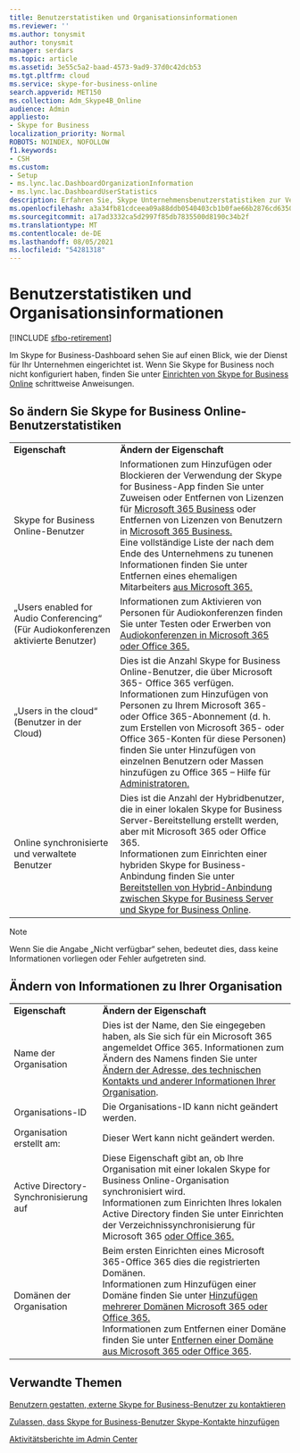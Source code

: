 ```yaml
---
title: Benutzerstatistiken und Organisationsinformationen
ms.reviewer: ''
ms.author: tonysmit
author: tonysmit
manager: serdars
ms.topic: article
ms.assetid: 3e55c5a2-baad-4573-9ad9-37d0c42dcb53
ms.tgt.pltfrm: cloud
ms.service: skype-for-business-online
search.appverid: MET150
ms.collection: Adm_Skype4B_Online
audience: Admin
appliesto:
- Skype for Business
localization_priority: Normal
ROBOTS: NOINDEX, NOFOLLOW
f1.keywords:
- CSH
ms.custom:
- Setup
- ms.lync.lac.DashboardOrganizationInformation
- ms.lync.lac.DashboardUserStatistics
description: Erfahren Sie, Skype Unternehmensbenutzerstatistiken zur Verfügung stehen, z. B. die Anzahl aktivierter Benutzer, konferenzfähiger Benutzer oder Benutzer, die für die Nutzung aktiviert Microsoft 365 oder Office 365.
ms.openlocfilehash: a3a34fb81cdceea09a88ddb0540403cb1b0fae66b2876cd6350099d829ad495a
ms.sourcegitcommit: a17ad3332ca5d2997f85db7835500d8190c34b2f
ms.translationtype: MT
ms.contentlocale: de-DE
ms.lasthandoff: 08/05/2021
ms.locfileid: "54281318"
---
```

# <a name="user-statistics-and-organization-information"></a>Benutzerstatistiken und Organisationsinformationen

[!INCLUDE [sfbo-retirement](../../Hub/includes/sfbo-retirement.md)]

Im Skype for Business-Dashboard sehen Sie auf einen Blick, wie der Dienst für Ihr Unternehmen eingerichtet ist. Wenn Sie Skype for Business noch nicht konfiguriert haben, finden Sie unter [Einrichten von Skype for Business Online](set-up-skype-for-business-online.md) schrittweise Anweisungen.
  
## <a name="how-to-change-skype-for-business-online-user-statistics"></a>So ändern Sie Skype for Business Online-Benutzerstatistiken

|||
|:-----|:-----|
|**Eigenschaft** <br/> |**Ändern der Eigenschaft** <br/> |
|Skype for Business Online-Benutzer  <br/> |Informationen zum Hinzufügen oder Blockieren der Verwendung der Skype for Business-App finden Sie unter Zuweisen oder Entfernen von Lizenzen für [Microsoft 365 Business](https://support.office.com/article/997596b5-4173-4627-b915-36abac6786dc) oder Entfernen von Lizenzen von Benutzern in [Microsoft 365 Business.](https://support.office.com/article/9b497c85-d0a4-4735-80fa-d3565bc05bd1)  <br/> Eine vollständige Liste der nach dem Ende des Unternehmens zu tunenen Informationen finden Sie unter Entfernen eines ehemaligen Mitarbeiters [aus Microsoft 365.](https://support.office.com/article/44d96212-4d90-4027-9aa9-a95eddb367d1)  <br/> |
|„Users enabled for Audio Conferencing“ (Für Audiokonferenzen aktivierte Benutzer)  <br/> |Informationen zum Aktivieren von Personen für Audiokonferenzen finden Sie unter Testen oder Erwerben von [Audiokonferenzen in Microsoft 365 oder Office 365.](../audio-conferencing-in-office-365/try-or-purchase-audio-conferencing-in-office-365.md)  <br/> |
|„Users in the cloud“ (Benutzer in der Cloud)  <br/> |Dies ist die Anzahl Skype for Business Online-Benutzer, die über Microsoft 365- Office 365 verfügen.  <br/> Informationen zum Hinzufügen von Personen zu Ihrem Microsoft 365- oder Office 365-Abonnement (d. h. zum Erstellen von Microsoft 365- oder Office 365-Konten für diese Personen) finden Sie unter Hinzufügen von einzelnen Benutzern oder Massen hinzufügen zu Office 365 – Hilfe für [Administratoren.](https://support.office.com/article/1970f7d6-03b5-442f-b385-5880b9c256ec)  <br/> |
|Online synchronisierte und verwaltete Benutzer  <br/> |Dies ist die Anzahl der Hybridbenutzer, die in einer lokalen Skype for Business Server-Bereitstellung erstellt werden, aber mit Microsoft 365 oder Office 365.  <br/> Informationen zum Einrichten einer hybriden Skype for Business-Anbindung finden Sie unter [Bereitstellen von Hybrid-Anbindung zwischen Skype for Business Server und Skype for Business Online](../../SfbHybrid/hybrid/configure-hybrid-connectivity.md?bc=%2fSkypeForBusiness%2fbreadcrumb%2ftoc.json&toc=%2fSkypeForBusiness%2ftoc.json).  <br/> |
   
> [!NOTE]
> Wenn Sie die Angabe „Nicht verfügbar“ sehen, bedeutet dies, dass keine Informationen vorliegen oder Fehler aufgetreten sind. 
  
## <a name="how-to-change-information-about-your-organization"></a>Ändern von Informationen zu Ihrer Organisation

|||
|:-----|:-----|
|**Eigenschaft** <br/> |**Ändern der Eigenschaft** <br/> |
|Name der Organisation  <br/> |Dies ist der Name, den Sie eingegeben haben, als Sie sich für ein Microsoft 365 angemeldet Office 365. Informationen zum Ändern des Namens finden Sie unter [Ändern der Adresse, des technischen Kontakts und anderer Informationen Ihrer Organisation](https://support.office.com/article/a36e5a52-4df2-479e-bb97-9e67b8483e10).  <br/> |
|Organisations-ID  <br/> |Die Organisations-ID kann nicht geändert werden.  <br/> |
|Organisation erstellt am:  <br/> |Dieser Wert kann nicht geändert werden.  <br/> |
|Active Directory-Synchronisierung auf  <br/> |Diese Eigenschaft gibt an, ob Ihre Organisation mit einer lokalen Skype for Business Online-Organisation synchronisiert wird.  <br/> Informationen zum Einrichten Ihres lokalen Active Directory finden Sie unter Einrichten der Verzeichnissynchronisierung für Microsoft 365 [oder Office 365.](https://support.office.com/article/1b3b5318-6977-42ed-b5c7-96fa74b08846)  <br/> |
|Domänen der Organisation  <br/> |Beim ersten Einrichten eines Microsoft 365-Office 365 dies die registrierten Domänen.  <br/> Informationen zum Hinzufügen einer Domäne finden Sie unter [Hinzufügen mehrerer Domänen Microsoft 365 oder Office 365.](https://support.office.com/article/2d2fa996-b760-411d-a5cc-190d63f13207)  <br/> Informationen zum Entfernen einer Domäne finden Sie unter [Entfernen einer Domäne aus Microsoft 365 oder Office 365](https://support.office.com/article/f09696b2-8c29-4588-a08b-b333da19810c).  <br/> |
   
## <a name="related-topics"></a>Verwandte Themen
[Benutzern gestatten, externe Skype for Business-Benutzer zu kontaktieren](allow-users-to-contact-external-skype-for-business-users.md)

[Zulassen, dass Skype for Business-Benutzer Skype-Kontakte hinzufügen](let-skype-for-business-users-add-skype-contacts.md)

[Aktivitätsberichte im Admin Center](https://support.office.com/article/0d6dfb17-8582-4172-a9a9-aed798150263)

  
